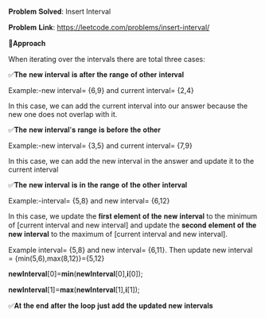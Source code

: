 𝐏𝐫𝐨𝐛𝐥𝐞𝐦 𝐒𝐨𝐥𝐯𝐞𝐝: Insert Interval

𝐏𝐫𝐨𝐛𝐥𝐞𝐦 𝐋𝐢𝐧𝐤: https://leetcode.com/problems/insert-interval/



📌𝐀𝐩𝐩𝐫𝐨𝐚𝐜𝐡



When iterating over the intervals there are total three cases:



✅𝐓𝐡𝐞 𝐧𝐞𝐰 𝐢𝐧𝐭𝐞𝐫𝐯𝐚𝐥 𝐢𝐬 𝐚𝐟𝐭𝐞𝐫 𝐭𝐡𝐞 𝐫𝐚𝐧𝐠𝐞 𝐨𝐟 𝐨𝐭𝐡𝐞𝐫 𝐢𝐧𝐭𝐞𝐫𝐯𝐚𝐥

Example:-new interval= {6,9} and current interval= {2,4}

In this case, we can add the current interval into our answer because the new one does not overlap with it.



✅𝐓𝐡𝐞 𝐧𝐞𝐰 𝐢𝐧𝐭𝐞𝐫𝐯𝐚𝐥'𝐬 𝐫𝐚𝐧𝐠𝐞 𝐢𝐬 𝐛𝐞𝐟𝐨𝐫𝐞 𝐭𝐡𝐞 𝐨𝐭𝐡𝐞𝐫

Example:-new interval= {3,5} and current interval= {7,9}

In this case, we can add the new interval in the answer and update it to the current interval



✅𝐓𝐡𝐞 𝐧𝐞𝐰 𝐢𝐧𝐭𝐞𝐫𝐯𝐚𝐥 𝐢𝐬 𝐢𝐧 𝐭𝐡𝐞 𝐫𝐚𝐧𝐠𝐞 𝐨𝐟 𝐭𝐡𝐞 𝐨𝐭𝐡𝐞𝐫 𝐢𝐧𝐭𝐞𝐫𝐯𝐚𝐥

Example:-interval= {5,8} and new interval= {6,12}

In this case, we update the 𝐟𝐢𝐫𝐬𝐭 𝐞𝐥𝐞𝐦𝐞𝐧𝐭 𝐨𝐟 𝐭𝐡𝐞 𝐧𝐞𝐰 𝐢𝐧𝐭𝐞𝐫𝐯𝐚𝐥 to the minimum of [current interval and new interval] and update the 𝐬𝐞𝐜𝐨𝐧𝐝 𝐞𝐥𝐞𝐦𝐞𝐧𝐭 𝐨𝐟 𝐭𝐡𝐞 𝐧𝐞𝐰 𝐢𝐧𝐭𝐞𝐫𝐯𝐚𝐥 to the maximum of [current interval and new interval].

Example interval= {5,8} and new interval= {6,11}. Then update new interval = {min(5,6),max(8,12)}={5,12}

𝐧𝐞𝐰𝐈𝐧𝐭𝐞𝐫𝐯𝐚𝐥[0]=𝐦𝐢𝐧(𝐧𝐞𝐰𝐈𝐧𝐭𝐞𝐫𝐯𝐚𝐥[0],𝐢[0]);

𝐧𝐞𝐰𝐈𝐧𝐭𝐞𝐫𝐯𝐚𝐥[1]=𝐦𝐚𝐱(𝐧𝐞𝐰𝐈𝐧𝐭𝐞𝐫𝐯𝐚𝐥[1],𝐢[1]);



✅𝐀𝐭 𝐭𝐡𝐞 𝐞𝐧𝐝 𝐚𝐟𝐭𝐞𝐫 𝐭𝐡𝐞 𝐥𝐨𝐨𝐩 𝐣𝐮𝐬𝐭 𝐚𝐝𝐝 𝐭𝐡𝐞 𝐮𝐩𝐝𝐚𝐭𝐞𝐝 𝐧𝐞𝐰 𝐢𝐧𝐭𝐞𝐫𝐯𝐚𝐥𝐬
